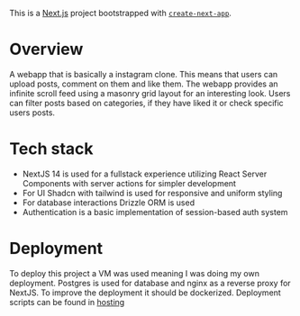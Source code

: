 This is a [Next.js](https://nextjs.org) project bootstrapped with [`create-next-app`](https://nextjs.org/docs/app/api-reference/cli/create-next-app).

# Overview

A webapp that is basically a instagram clone. This means that users can upload posts, comment on them and like them. The webapp provides an infinite scroll feed using a masonry grid layout for an interesting look. Users can filter posts based on categories, if they have liked it or check specific users posts.

# Tech stack
- NextJS 14 is used for a fullstack experience utilizing React Server Components with server actions for simpler development
- For UI Shadcn with tailwind is used for responsive and uniform styling
- For database interactions Drizzle ORM is used
- Authentication is a basic implementation of session-based auth system

# Deployment 
To deploy this project a VM was used meaning I was doing my own deployment. Postgres is used for database and nginx as a reverse proxy for NextJS. To improve the deployment it should be dockerized.
Deployment scripts can be found in [hosting](hosting)
